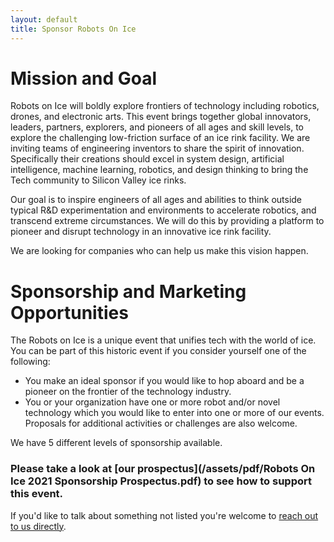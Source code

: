 ```yaml
---
layout: default
title: Sponsor Robots On Ice
---
```


# Mission and Goal

Robots on Ice will boldly explore frontiers of technology including robotics, drones, and electronic arts. This event brings together global innovators, leaders, partners, explorers, and pioneers of all ages and skill levels, to explore the challenging low-friction surface of an ice rink facility. We are inviting teams of engineering inventors to share the spirit of innovation. Specifically their creations should excel in system design, artificial intelligence, machine learning, robotics, and design thinking to bring the Tech community to Silicon Valley ice rinks.

Our goal is to inspire engineers of all ages and abilities to think outside typical R&D experimentation and environments to accelerate robotics, and transcend extreme circumstances. We will do this by providing a platform to pioneer and disrupt technology in an innovative ice rink facility.

We are looking for companies who can help us make this vision happen.

# Sponsorship and Marketing Opportunities

The Robots on Ice is a unique event that unifies tech with the world of ice. You can be part of this historic event if you consider yourself one of the following:
 * You make an ideal sponsor if you would like to hop aboard and be a pioneer on the frontier of the technology industry.
 * You or your organization have one or more robot and/or novel technology which you would like to enter into one or more of our events. Proposals for additional activities or challenges are also welcome.

We have 5 different levels of sponsorship available.

### Please take a look at [our prospectus](/assets/pdf/Robots On Ice 2021 Sponsorship Prospectus.pdf) to see how to support this event.

If you'd like to talk about something not listed you're welcome to [reach out to us directly](mailto:contact@siliconvalleyskates.org).

